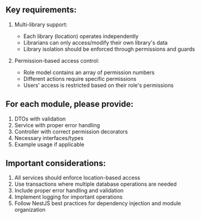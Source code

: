 ## Key requirements:

1. Multi-library support:

   - Each library (location) operates independently
   - Librarians can only access/modify their own library's data
   - Library isolation should be enforced through permissions and guards

2. Permission-based access control:
   - Role model contains an array of permission numbers
   - Different actions require specific permissions
   - Users' access is restricted based on their role's permissions

## For each module, please provide:

1. DTOs with validation
2. Service with proper error handling
3. Controller with correct permission decorators
4. Necessary interfaces/types
5. Example usage if applicable

## Important considerations:

1. All services should enforce location-based access
2. Use transactions where multiple database operations are needed
3. Include proper error handling and validation
4. Implement logging for important operations
5. Follow NestJS best practices for dependency injection and module organization
